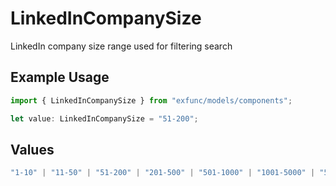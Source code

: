 # LinkedInCompanySize

LinkedIn company size range used for filtering search

## Example Usage

```typescript
import { LinkedInCompanySize } from "exfunc/models/components";

let value: LinkedInCompanySize = "51-200";
```

## Values

```typescript
"1-10" | "11-50" | "51-200" | "201-500" | "501-1000" | "1001-5000" | "5001-10000" | "10001+"
```